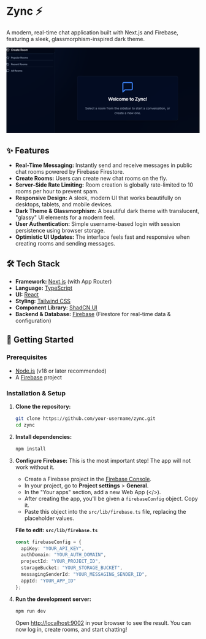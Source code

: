 # Zync ⚡

A modern, real-time chat application built with Next.js and Firebase, featuring a sleek, glassmorphism-inspired dark theme.

<img src="preview.png" alt="Zync application screenshot" data-ai-hint="chat application" />

## ✨ Features

- **Real-Time Messaging:** Instantly send and receive messages in public chat rooms powered by Firebase Firestore.
- **Create Rooms:** Users can create new chat rooms on the fly.
- **Server-Side Rate Limiting:** Room creation is globally rate-limited to 10 rooms per hour to prevent spam.
- **Responsive Design:** A sleek, modern UI that works beautifully on desktops, tablets, and mobile devices.
- **Dark Theme & Glassmorphism:** A beautiful dark theme with translucent, "glassy" UI elements for a modern feel.
- **User Authentication:** Simple username-based login with session persistence using browser storage.
- **Optimistic UI Updates:** The interface feels fast and responsive when creating rooms and sending messages.

## 🛠️ Tech Stack

- **Framework:** [Next.js](https://nextjs.org/) (with App Router)
- **Language:** [TypeScript](https://www.typescriptlang.org/)
- **UI:** [React](https://reactjs.org/)
- **Styling:** [Tailwind CSS](https://tailwindcss.com/)
- **Component Library:** [ShadCN UI](https://ui.shadcn.com/)
- **Backend & Database:** [Firebase](https://firebase.google.com/) (Firestore for real-time data & configuration)

## 🚀 Getting Started

### Prerequisites

- [Node.js](https://nodejs.org/en/) (v18 or later recommended)
- A [Firebase](https://console.firebase.google.com/) project

### Installation & Setup

1.  **Clone the repository:**
    ```bash
    git clone https://github.com/your-username/zync.git
    cd zync
    ```

2.  **Install dependencies:**
    ```bash
    npm install
    ```

3.  **Configure Firebase:**
    This is the most important step! The app will not work without it.
    - Create a Firebase project in the [Firebase Console](https://console.firebase.google.com/).
    - In your project, go to **Project settings** > **General**.
    - In the "Your apps" section, add a new Web App (</>).
    - After creating the app, you'll be given a `firebaseConfig` object. Copy it.
    - Paste this object into the `src/lib/firebase.ts` file, replacing the placeholder values.

    **File to edit: `src/lib/firebase.ts`**
    ```typescript
    const firebaseConfig = {
      apiKey: "YOUR_API_KEY",
      authDomain: "YOUR_AUTH_DOMAIN",
      projectId: "YOUR_PROJECT_ID",
      storageBucket: "YOUR_STORAGE_BUCKET",
      messagingSenderId: "YOUR_MESSAGING_SENDER_ID",
      appId: "YOUR_APP_ID"
    };
    ```

4.  **Run the development server:**
    ```bash
    npm run dev
    ```

    Open [http://localhost:9002](http://localhost:9002) in your browser to see the result. You can now log in, create rooms, and start chatting!
